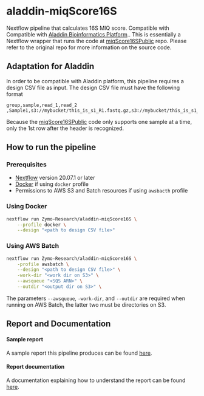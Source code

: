 # aladdin-miqScore16S
Nextflow pipeline that calculates 16S MIQ score. Compatible with Compatible with [Aladdin Bioinformatics Platform](https://www.aladdin101.org/).. This is essentially a Nextflow wrapper that runs the code at [miqScore16SPublic](https://github.com/Zymo-Research/miqScore16SPublic) repo. Please refer to the original repo for more information on the source code.

## Adaptation for Aladdin
In order to be compatible with Aladdin platform, this pipeline requires a design CSV file as input. The design CSV file must have the following format
```
group,sample,read_1,read_2
,Sample1,s3://mybucket/this_is_s1_R1.fastq.gz,s3://mybucket/this_is_s1_R2.fastq.gz
```
Because the [miqScore16SPublic](https://github.com/Zymo-Research/miqScore16SPublic) code only supports one sample at a time, only the 1st row after the header is recognized.

## How to run the pipeline

### Prerequisites
* [Nextflow](https://www.nextflow.io) version 20.07.1 or later
* [Docker](https://www.docker.com/) if using `docker` profile
* Permissions to AWS S3 and Batch resources if using `awsbacth` profile

### Using Docker
```bash
nextflow run Zymo-Research/aladdin-miqScore16S \
	--profile docker \
	--design "<path to design CSV file>"
```

### Using AWS Batch
```bash
nextflow run Zymo-Research/aladdin-miqScore16S \
	-profile awsbatch \
	--design "<path to design CSV file>" \
	-work-dir "<work dir on S3>" \
	--awsqueue "<SQS ARN>" \
	--outdir "<output dir on S3>" \
```
The parameters `--awsqueue`, `-work-dir`, and `--outdir` are required when running on AWS Batch, the latter two must be directories on S3.

## Report and Documentation

#### Sample report
A sample report this pipeline produces can be found [here](https://zymo-research.github.io/pipeline-resources/reports/MIQscore_16S_sample_report.html).

#### Report documentation
A documentation explaining how to understand the report can be found [here](https://zymo-research.github.io/pipeline-resources/report_docs/MIQscore_documentation.html).
